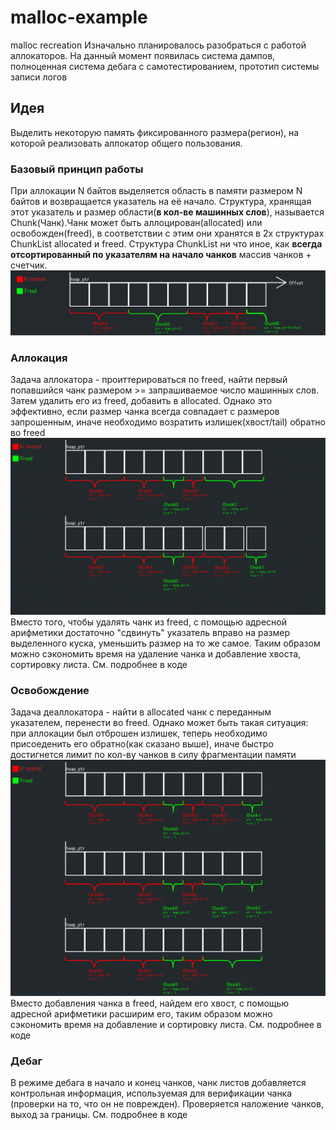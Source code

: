 # malloc-example

malloc recreation
Изначально планировалось разобраться с работой аллокаторов. На данный момент появилась система дампов, полноценная система дебага с самотестированием, прототип системы записи логов

## Идея

Выделить некоторую память фиксированного размера(регион), на которой реализовать аллокатор общего пользования.

### Базовый принцип работы
При аллокации N байтов выделяется область в памяти размером N байтов и возвращается указатель на её начало. Структура, хранящая этот указатель и размер области(**в кол-ве машинных слов**), называется Chunk(Чанк).Чанк может быть аллоцирован(allocated) или освобожден(freed), в соответствии с этим они хранятся в 2х структурах ChunkList allocated и freed. Структура ChunkList ни что иное, как **всегда отсортированный по указателям на начало чанков** массив чанков + счетчик. 
![Chunks](./pic/Chunks.png)
### Аллокация
Задача аллокатора - проиттерироваться по freed, найти первый попавшийся чанк размером >= запрашиваемое число машинных слов. Затем удалить его из freed, добавить в allocated. Однако это эффективно, если размер чанка всегда совпадает с размеров запрошенным, иначе необходимо возратить излишек(хвост/tail) обратно во freed
![memalloc](./pic/memalloc.png)
Вместо того, чтобы удалять чанк из freed, с помощью адресной арифметики достаточно "сдвинуть" указатель вправо на размер выделенного куска, уменьшить размер на то же самое. Таким образом можно сэкономить время на удаление чанка и добавление хвоста, сортировку листа. См. подробнее в коде
### Освобождение
Задача деаллокатора - найти в allocated чанк с переданным указателем, перенести во freed. Однако может быть такая ситуация: при аллокации был отброшен излишек, теперь необходимо присоеденить его обратно(как сказано выше), иначе быстро достигнется лимит по кол-ву чанков в силу фрагментации памяти
![memfree](./pic/memfree.png)
Вместо добавления чанка в freed, найдем его хвост, с помощью адресной арифметики расширим его, таким образом можно сэкономить время на добавление и сортировку листа. См. подробнее в коде

### Дебаг
В режиме дебага в начало и конец чанков, чанк листов добавляется контрольная информация, используемая для верификации чанка (проверки на то, что он не поврежден). Проверяется наложение чанков, выход за границы. См. подробнее в коде